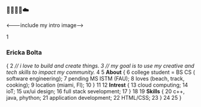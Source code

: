 ### 🌴👩🏽‍💻☁️ 

<---include my intro image-->

1  <b><h3>Ericka Bolta</b></h3> {
2      <em>//  i love to build and create things. 
3         // my goal is to use my creative and tech skills to impact my community.</em>
4
5     <b>About</b> { 
6           college student = BS CS ( software engineering);
7           pending MS ISTM (FAU);
8           loves (beach, track, cooking);
9           location (miami, Fl);
10       }
11
12    <b>Intrest</b> {
13           cloud computing;
14           ioT;
15           ux/ui design;
16           full stack sevelopment;
17       }
18
19    <b>Skills</b> {
20            c++, java, phython;
21            application development;
22            HTML/CSS;
23       }
24
25   }
